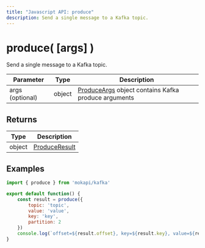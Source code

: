 ```yaml
---
title: "Javascript API: produce"
description: Send a single message to a Kafka topic.
---
```

# produce( [args] )

Send a single message to a Kafka topic.

| Parameter       | Type   | Description                                                                                               |
|-----------------|--------|-----------------------------------------------------------------------------------------------------------|
| args (optional) | object | [ProduceArgs](/docs/javascript-api/mokapi-kafka/produceargs.md) object contains Kafka produce arguments   |

## Returns

| Type   | Description                                                         |
|--------|---------------------------------------------------------------------|
| object | [ProduceResult](/docs/javascript-api/mokapi-kafka/produceresult.md) |

## Examples

```javascript
import { produce } from 'mokapi/kafka'

export default function() {
    const result = produce({
        topic: 'topic', 
        value: 'value', 
        key: 'key',
        partition: 2
    })
    console.log(`offset=${result.offset}, key=${result.key}, value=${result.value}`)
}
```